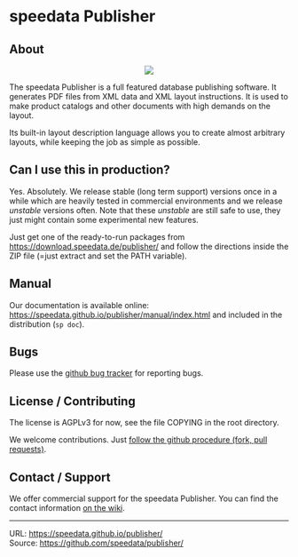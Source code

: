 speedata Publisher
==================

About
-----

<p align="center"><img src="https://i.imgur.com/yzUJlVv.png"></p>


The speedata Publisher is a full featured database publishing software. It generates PDF files from XML data and XML layout instructions. It is used to make product catalogs and other documents with high demands on the layout.

Its built-in layout description language allows you to create almost arbitrary layouts, while keeping the job as simple as possible.


Can I use this in production?
-----------------------------

Yes. Absolutely. We release stable (long term support) versions once in a while which are heavily tested in commercial environments and we release _unstable_ versions often. Note that these _unstable_ are still safe to use, they just might contain some experimental new features.

Just get one of the ready-to-run packages from https://download.speedata.de/publisher/ and follow the directions inside the ZIP file (=just extract and set the PATH variable).


Manual
------
Our documentation is available online: https://speedata.github.io/publisher/manual/index.html and included in the distribution (`sp doc`).


Bugs
----

Please use the [github bug tracker](https://github.com/speedata/publisher/issues) for reporting bugs.



License / Contributing
----------------------

The license is AGPLv3 for now, see the file COPYING in the root directory.

We welcome contributions. Just [follow the github procedure (fork, pull requests)](https://help.github.com/articles/using-pull-requests/).

Contact / Support
-----------------

We offer commercial support for the speedata Publisher. You can find the contact information [on the wiki](https://github.com/speedata/publisher/wiki/contact).



--------
URL: <https://speedata.github.io/publisher/> <br />
Source: <https://github.com/speedata/publisher/>
